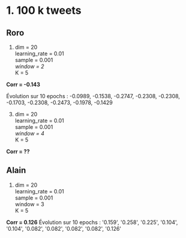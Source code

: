 # 1. 100 k tweets
## Roro
1. dim = 20  
learning_rate = 0.01  
sample = 0.001  
*window = 2*  
K = 5  

  **Corr = -0.143**
  
  Évolution sur 10 epochs : -0.0989, -0.1538, -0.2747, -0.2308, -0.2308, -0.1703, -0.2308, -0.2473, -0.1978, -0.1429

  
3. dim = 20  
learning_rate = 0.01  
sample = 0.001  
*window = 4*    
K = 5  

  **Corr = ??**  
  
  
 
## Alain
1. dim = 20  
learning_rate = 0.01  
sample = 0.001  
window = 3  
K = 5  

  **Corr = 0.126**
  Évolution sur 10 epochs : '0.159', '0.258', '0.225', '0.104', '0.104', '0.082', '0.082', '0.082', '0.082', '0.126'


